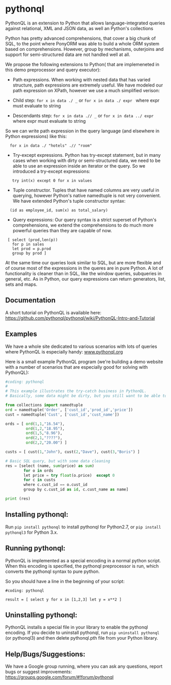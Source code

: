 # pythonql
PythonQL is an extension to Python that allows language-integrated queries against relational, XML and JSON data, as well an Python's collections


Python has pretty advanced comprehensions, that cover a big chunk of SQL, to the point where PonyORM was able to build a whole ORM system based on comprehensions. However, group by mechanisms, outerjoins and support for semi-structured data are not handled well at all.


We propose the following extensions to Python( that are implemeneted in this demo preprocessor and query executor):

 - Path expressions. When working with nested data that has varied structure, path expressions are extremely useful. We have modeled our path expression on XPath, however we use a much simplified verison:

  - Child step:  ```for x in data ./ _``` or ```for x in data ./ expr ``` where expr must evaluate to string 
  - Descendants step: ```for x in data .// _``` or ```for x in data ../ expr``` where expr must evaluate to string

So we can write path expression in the query language (and elsewhere in Python expressions) like this:
```
  for x in data ./ "hotels" .// "room"
```

 - Try-except expressions. Python has try-except statement, but in many cases when working with dirty or semi-structured data, we need to be able to use an expression inside an iterator or the query. So we introduced a try-except expressions:
 
```
   try int(x) except 0 for x in values 
```

 - Tuple constructor. Tuples that have named columns are very useful in querying, however Python's native namedtuple is not very convenient. We have extended Python's tuple constructor syntax:
 ```
   (id as employee_id, sum(x) as total_salary)
 ```

 - Query expressions:
Our query syntax is a strict superset of Python's comprehensions, we extend the comprehensions to do much more powerful queries
than they are capable of now.
```
 [ select (prod,len(p)) 
   for p in sales 
   let prod = p.prod 
   group by prod ]
```

 At the same time our queries look similar to SQL, but are more flexible and of course most of the expressions in the queres are
in pure Python. A lot of functionality is cleaner than in SQL, like the window queries, subqueries in general, etc. As in Python, our query expressions can return generators, list, sets and maps.

## Documentation

A short tutorial on PythonQL is available here: https://github.com/pythonql/pythonql/wiki/PythonQL-Intro-and-Tutorial


## Examples

We have a whole site dedicated to various scenarios with lots of queries where PythonQL is especially handy: www.pythonql.org


Here is a small example PythonQL program (we're building a demo website with a number of scenarios that are especially good for solving with PythonQL):

```Python
#coding: pythonql
#
# This example illustrates the try-catch business in PythonQL.
# Basically, some data might be dirty, but you still want to be able to write a simple query

from collections import namedtuple
ord = namedtuple('Order', ['cust_id','prod_id','price'])
cust = namedtuple('Cust', ['cust_id','cust_name'])

ords = [ ord(1,1,"16.54"),
         ord(1,2,"18.95"),
         ord(1,5,"8.96"),
         ord(2,1,"????"),
         ord(2,2,"20.00") ]

custs = [ cust(1,"John"), cust(2,"Dave"), cust(3,"Boris") ]

# Basic SQL query, but with some data cleaning
res = [select (name, sum(price) as sum)
        for o in ords
        let price = try float(o.price)  except 0
        for c in custs
        where c.cust_id == o.cust_id
        group by c.cust_id as id, c.cust_name as name]

print (res)
```

## Installing pythonql:

Run ```pip install pythonql``` to install pythonql for Python2.7, or ```pip install pythonql3``` for Python 3.x. 

## Running pythonql:

PythonQL is implemented as a special encoding in a normal python script. When this encoding is specified, the
pythonql preprocessor is run, which converts the pythonql syntax to pure python.

So you should have a line in the beginning of your script:
```
#coding: pythonql

result = [ select y for x in [1,2,3] let y = x**2 ]
```

## Uninstalling pythonql:

PythonQL installs a special file in your library to enable the pythonql encoding.
If you decide to uninstall pythonql, run ```pip uninstall pythonql``` (or pythonql3) and then delete 
pythonql.pth file from your Python library.

## Help/Bugs/Suggestions:

We have a Google group running, where you can ask any questions, report bugs or suggest improvements:
https://groups.google.com/forum/#!forum/pythonql
